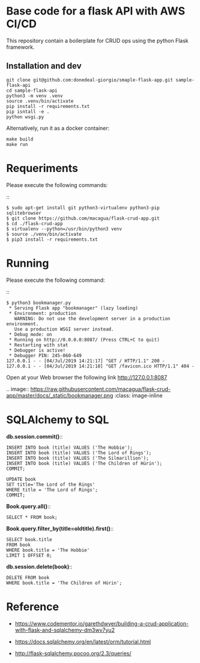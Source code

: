 # Base code for a flask API with AWS CI/CD

This repository contain a boilerplate for CRUD ops 
using the python Flask framework.

## Installation and dev

```
git clone git@github.com:donedeal-giorgio/smaple-flask-app.git sample-flask-api
cd sample-flask-api
python3 -m venv .venv
source .venv/bin/activate
pip install -r requirements.txt
pip isntall -e .
python wsgi.py
```

Alternatively, run it as a docker container:

```
make build
make run
```


Requeriments
============

Please execute the following commands:

::

    $ sudo apt-get install git python3-virtualenv python3-pip sqlitebrowser
    $ git clone https://github.com/macagua/flask-crud-app.git
    $ cd ./flask-crud-app
    $ virtualenv --python=/usr/bin/python3 venv
    $ source ./venv/bin/activate
    $ pip3 install -r requirements.txt


Running
=======

Please execute the following command:

::

    $ python3 bookmanager.py
     * Serving Flask app "bookmanager" (lazy loading)
     * Environment: production
       WARNING: Do not use the development server in a production environment.
       Use a production WSGI server instead.
     * Debug mode: on
     * Running on http://0.0.0.0:8087/ (Press CTRL+C to quit)
     * Restarting with stat
     * Debugger is active!
     * Debugger PIN: 245-060-649
    127.0.0.1 - - [04/Jul/2019 14:21:17] "GET / HTTP/1.1" 200 -
    127.0.0.1 - - [04/Jul/2019 14:21:18] "GET /favicon.ico HTTP/1.1" 404 -


Open at your Web browser the following link http://127.0.0.1:8087


.. image:: https://raw.githubusercontent.com/macagua/flask-crud-app/master/docs/_static/bookmanager.png
   :class: image-inline


SQLAlchemy to SQL
=================


**db.session.commit()**::

    INSERT INTO book (title) VALUES ('The Hobbie');
    INSERT INTO book (title) VALUES ('The Lord of Rings');
    INSERT INTO book (title) VALUES ('The Silmarillion');
    INSERT INTO book (title) VALUES ('The Children of Húrin');
    COMMIT;

    UPDATE book
    SET title='The Lord of the Rings'
    WHERE title = 'The Lord of Rings';
    COMMIT;

**Book.query.all()**::

    SELECT * FROM book;

**Book.query.filter_by(title=oldtitle).first()**::

    SELECT book.title
    FROM book
    WHERE book.title = 'The Hobbie'
    LIMIT 1 OFFSET 0;

**db.session.delete(book)**::

    DELETE FROM book
    WHERE book.title = 'The Children of Húrin';


Reference
=========

- https://www.codementor.io/garethdwyer/building-a-crud-application-with-flask-and-sqlalchemy-dm3wv7yu2

- https://docs.sqlalchemy.org/en/latest/orm/tutorial.html

- http://flask-sqlalchemy.pocoo.org/2.3/queries/


